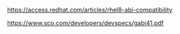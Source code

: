 https://access.redhat.com/articles/rhel8-abi-compatibility


https://www.sco.com/developers/devspecs/gabi41.pdf


